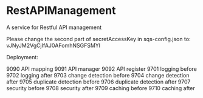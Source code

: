 # RestAPIManagement
A service for Restful API management 

Please change the second part of secretAccessKey in sqs-config.json to:
vJNyJM2VgCjIfAJ0AFomhNSGFSMYl


Deployment:

9090 	API mapping
9091 	API manager
9092 	API register
9701	logging before
9702	logging after
9703	change detection before
9704	change detection after
9705	duplicate detection before
9706	duplicate detection after
9707 	security before
9708 	security after
9709	caching before
9710	caching after

